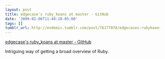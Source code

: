 ```yaml
---
layout: post
title: edgecase's ruby_koans at master - GitHub
date: '2009-02-06T11:40:28-05:00'
tags: []
tumblr_url: http://endemic.tumblr.com/post/76177078/edgecases-rubykoans-at-master-github
---
```

[edgecase's ruby\_koans at master - GitHub](http://github.com/edgecase/ruby_koans/tree/master)  

Intriguing way of getting a broad overview of Ruby.

